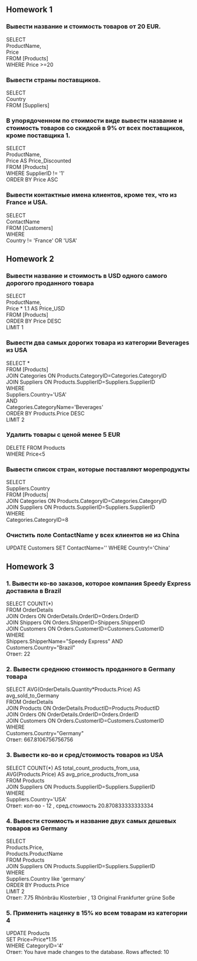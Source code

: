 ## Homework 1

### Вывести название и стоимость товаров от 20 EUR.
SELECT  
ProductName,  
Price  
FROM [Products]  
WHERE Price >=20  

### Вывести страны поставщиков.
SELECT  
Country  
FROM [Suppliers]  

### В упорядоченном по стоимости виде вывести название и стоимость товаров со скидкой в 9% от всех поставщиков, кроме поставщика 1.
SELECT  
ProductName,  
Price AS Price_Discounted  
FROM [Products]  
WHERE SupplierID != '1'  
ORDER BY Price ASC  

### Вывести контактные имена клиентов, кроме тех, что из France и USA.
SELECT  
ContactName  
FROM [Customers]  
WHERE  
Country != 'France' OR 'USA'  



## Homework 2

### Вывести название и стоимость в USD одного самого дорогого проданного товара
SELECT  
ProductName,  
Price * 1.1 AS Price_USD  
FROM [Products]  
ORDER BY Price DESC  
LIMIT 1  

### Вывести два самых дорогих товара из категории Beverages из USA
SELECT *  
FROM [Products]  
JOIN Categories ON Products.CategoryID=Categories.CategoryID  
JOIN Suppliers ON Products.SupplierID=Suppliers.SupplierID  
WHERE  
Suppliers.Country='USA'  
AND  
Categories.CategoryName='Beverages'  
ORDER BY Products.Price DESC  
LIMIT 2  

### Удалить товары с ценой менее 5 EUR
DELETE FROM Products  
WHERE Price<5  

### Вывести список стран, которые поставляют морепродукты
SELECT  
Suppliers.Country  
FROM [Products]  
JOIN Categories ON Products.CategoryID=Categories.CategoryID  
JOIN Suppliers ON Products.SupplierID=Suppliers.SupplierID  
WHERE  
Categories.CategoryID=8  

### Очистить поле ContactName у всех клиентов не из China
UPDATE Customers
SET ContactName=''
WHERE Country!='China'

## Homework 3  

### 1. Вывести ко-во заказов, которое компания Speedy Express доставила в Brazil
   SELECT COUNT(*)  
   FROM OrderDetails  
   JOIN Orders ON OrderDetails.OrderID=Orders.OrderID  
   JOIN Shippers ON Orders.ShipperID=Shippers.ShipperID  
   JOIN Customers ON Orders.CustomerID=Customers.CustomerID  
   WHERE  
   Shippers.ShipperName="Speedy Express" AND  
   Customers.Country="Brazil"  
    Ответ: 22

### 2. Вывести среднюю стоимость проданного в Germany товара
   SELECT AVG(OrderDetails.Quantity*Products.Price) AS avg_sold_to_Germany  
   FROM OrderDetails  
   JOIN Products ON OrderDetails.ProductID=Products.ProductID  
   JOIN Orders ON OrderDetails.OrderID=Orders.OrderID  
   JOIN Customers ON Orders.CustomerID=Customers.CustomerID  
   WHERE  
   Customers.Country="Germany"  
    Ответ: 667.8106756756756

### 3. Вывести ко-во и сред/стоимость товаров из USA
   SELECT COUNT(*) AS total_count_products_from_usa,  
   AVG(Products.Price) AS avg_price_products_from_usa  
   FROM Products  
   JOIN Suppliers ON Products.SupplierID=Suppliers.SupplierID  
   WHERE  
   Suppliers.Country='USA'  
    Ответ: кол-во - 12 , сред.стоимость 20.870833333333334

### 4. Вывести стоимость и название двух самых дешевых товаров из Germany
   SELECT  
   Products.Price,  
   Products.ProductName  
   FROM Products  
   JOIN Suppliers ON Products.SupplierID=Suppliers.SupplierID  
   WHERE  
   Suppliers.Country like 'germany'  
   ORDER BY Products.Price  
   LIMIT 2  
    Ответ: 7.75  Rhönbräu Klosterbier , 13 Original Frankfurter grüne Soße

### 5. Применить наценку в 15% ко всем товарам из категории 4  
   UPDATE Products  
   SET Price=Price*1.15  
   WHERE CategoryID='4'  
    Ответ: You have made changes to the database. Rows affected: 10
